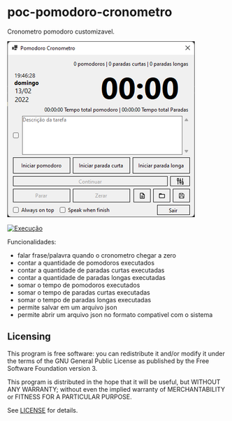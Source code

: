 # poc-pomodoro-cronometro
Cronometro pomodoro customizavel.

![Tela principal](https://raw.githubusercontent.com/bennotti/poc-pomodoro-cronometro/main/docs/print_principal.png?raw=true)

[![Execução](https://img.youtube.com/vi/AYrFgJ1MrsI/0.jpg)](https://www.youtube.com/watch?v=AYrFgJ1MrsI)


Funcionalidades:
- falar frase/palavra quando o cronometro chegar a zero
- contar a quantidade de pomodoros executados
- contar a quantidade de paradas curtas executadas
- contar a quantidade de paradas longas executadas
- somar o tempo de pomodoros executados
- somar o tempo de paradas curtas executadas
- somar o tempo de paradas longas executadas
- permite salvar em um arquivo json
- permite abrir um arquivo json no formato compativel com o sistema

Licensing
---------

This program is free software: you can redistribute it and/or modify it under the terms of the GNU General Public License as published by the Free Software Foundation version 3.

This program is distributed in the hope that it will be useful, but WITHOUT ANY WARRANTY; without even the implied warranty of MERCHANTABILITY or FITNESS FOR A PARTICULAR PURPOSE.

See [LICENSE](https://github.com/bennotti/poc-pomodoro-cronometro/blob/main/LICENSE.md) for details.
